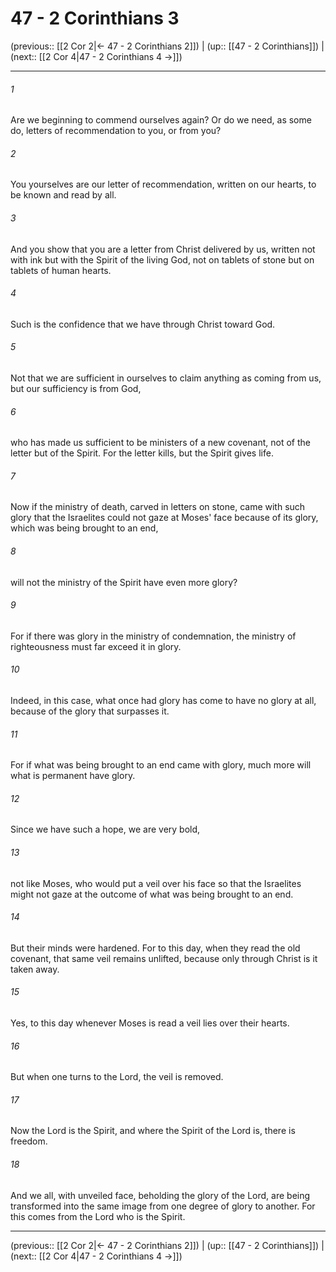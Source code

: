 # 47 - 2 Corinthians 3

(previous:: [[2 Cor 2|← 47 - 2 Corinthians 2]]) | (up:: [[47 - 2 Corinthians]]) | (next:: [[2 Cor 4|47 - 2 Corinthians 4 →]])

***


###### 1 
Are we beginning to commend ourselves again? Or do we need, as some do, letters of recommendation to you, or from you? 

###### 2 
You yourselves are our letter of recommendation, written on our hearts, to be known and read by all. 

###### 3 
And you show that you are a letter from Christ delivered by us, written not with ink but with the Spirit of the living God, not on tablets of stone but on tablets of human hearts. 

###### 4 
Such is the confidence that we have through Christ toward God. 

###### 5 
Not that we are sufficient in ourselves to claim anything as coming from us, but our sufficiency is from God, 

###### 6 
who has made us sufficient to be ministers of a new covenant, not of the letter but of the Spirit. For the letter kills, but the Spirit gives life. 

###### 7 
Now if the ministry of death, carved in letters on stone, came with such glory that the Israelites could not gaze at Moses' face because of its glory, which was being brought to an end, 

###### 8 
will not the ministry of the Spirit have even more glory? 

###### 9 
For if there was glory in the ministry of condemnation, the ministry of righteousness must far exceed it in glory. 

###### 10 
Indeed, in this case, what once had glory has come to have no glory at all, because of the glory that surpasses it. 

###### 11 
For if what was being brought to an end came with glory, much more will what is permanent have glory. 

###### 12 
Since we have such a hope, we are very bold, 

###### 13 
not like Moses, who would put a veil over his face so that the Israelites might not gaze at the outcome of what was being brought to an end. 

###### 14 
But their minds were hardened. For to this day, when they read the old covenant, that same veil remains unlifted, because only through Christ is it taken away. 

###### 15 
Yes, to this day whenever Moses is read a veil lies over their hearts. 

###### 16 
But when one turns to the Lord, the veil is removed. 

###### 17 
Now the Lord is the Spirit, and where the Spirit of the Lord is, there is freedom. 

###### 18 
And we all, with unveiled face, beholding the glory of the Lord, are being transformed into the same image from one degree of glory to another. For this comes from the Lord who is the Spirit.

***

(previous:: [[2 Cor 2|← 47 - 2 Corinthians 2]]) | (up:: [[47 - 2 Corinthians]]) | (next:: [[2 Cor 4|47 - 2 Corinthians 4 →]])
